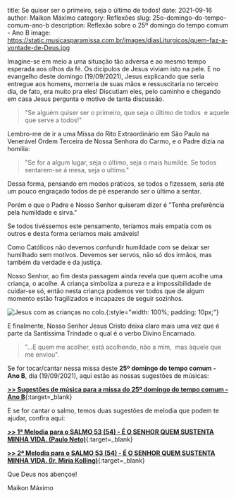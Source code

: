 title: Se quiser ser o primeiro, seja o último de todos!
date: 2021-09-16
author: Maikon Máximo
category: Reflexões
slug: 25o-domingo-do-tempo-comum-ano-b
description: Reflexão sobre o 25º domingo do tempo comum - Ano B
image: https://static.musicasparamissa.com.br/images/diasLiturgicos/quem-faz-a-vontade-de-Deus.jpg

Imagine-se em meio a uma situação tão adversa e ao mesmo tempo esperada aos olhos da fé. 
Os dicípulos de Jesus viviam isto na pele.
E no evangelho deste domingo (19/09/2021), Jesus explicando que seria entregue aos homens,
morreria de suas mãos e ressuscitaria no terceiro dia, de fato, era muito pra eles! 
Discutiam eles, pelo caminho e chegando em casa Jesus pergunta o motivo de tanta discussão.

>"Se alguém quiser ser o primeiro,
que seja o último de todos 
e aquele que serve a todos!" 

Lembro-me de ir a uma Missa do Rito Extraordinário em São Paulo na Venerável
Ordem Terceira de Nossa Senhora do Carmo, e o Padre dizia na homilia:

>"Se for a algum lugar, seja o último, seja o mais humilde. Se todos sentarem-se á mesa, seja o ultimo." 

Dessa forma, pensando em modos práticos, se todos o fizessem,
seria até um pouco engraçado todos de pé esperando ser o último a sentar. 

Porém o que o Padre e Nosso Senhor quiseram dizer é "Tenha preferência pela humildade e sirva."

Se todos tivéssemos este pensamento, teríamos mais empatia com os outros e desta forma seríamos mais amáveis!

Como Católicos não devemos confundir humildade com se deixar ser humilhado sem motivos.
Devemos ser servos, não só dos irmãos, mas também da verdade e da justiça.

Nosso Senhor, ao fim desta passagem ainda revela que quem acolhe uma criança, o acolhe.
A criança simboliza a pureza e a impossibilidade de cuidar-se só,
então nesta criança podemos ver todos que de algum momento estão fragilizados
e incapazes de seguir sozinhos.

![Jesus com as crianças no colo.](https://static.musicasparamissa.com.br/images/diasLiturgicos/quem-faz-a-vontade-de-Deus.jpg){:style="width: 100%; padding: 10px;"}

E finalmente, Nosso Senhor Jesus Cristo deixa claro mais uma vez que é parte da Santíssima Trindade o qual é o verbo Divino Encarnado.

>"...E quem me acolher, está acolhendo, não a mim, 
mas àquele que me enviou".

Se for tocar/cantar nessa missa deste **25º domingo do tempo comum - Ano B**, dia (19/09/2021),
aqui estão as nossas sugestões de músicas:

[**>> Sugestões de música para a missa do 25º domingo do tempo comum - Ano B**](https://musicasparamissa.com.br/sugestoes-para/25o-domingo-do-tempo-comum-ano-b/){:target=\_blank}

E se for cantar o salmo, temos duas sugestões de melodia que podem te ajudar, confira aqui:

[**>> 1ª Melodia para o SALMO 53 (54) - É O SENHOR QUEM SUSTENTA MINHA VIDA. (Paulo Neto)**](https://musicasparamissa.com.br/musica/salmo-53-e-o-senhor-quem-sustenta-minha-vida-paulo-neto/){:target=\_blank}

[**>> 2ª Melodia para o SALMO 53 (54) - É O SENHOR QUEM SUSTENTA MINHA VIDA. (Ir. Miria Kolling)**](https://musicasparamissa.com.br/musica/salmo-53-54-e-o-senhor-quem-sustenta-minha-vida-ir-miria/){:target=\_blank}

Que Deus nos abençoe!

Maikon Máximo
